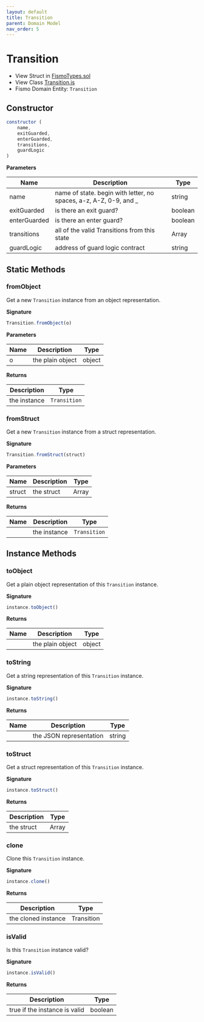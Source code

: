 ```yaml
---
layout: default
title: Transition
parent: Domain Model
nav_order: 5
---
```

# Transition
* View Struct in [FismoTypes.sol](https://github.com/cliffhall/Fismo/blob/main/contracts/domain/FismoTypes.sol#L42)
* View Class [Transition.js](https://github.com/cliffhall/Fismo/blob/main/scripts/domain/entity/Transition.js)
* Fismo Domain Entity: `Transition`

## Constructor

```javascript
constructor (
    name, 
    exitGuarded, 
    enterGuarded, 
    transitions, 
    guardLogic
)
```

**Parameters**

| Name          | Description                                                       | Type    |
|---------------|-------------------------------------------------------------------|---------|
| name          | name of state. begin with letter, no spaces, a-z, A-Z, 0-9, and _ | string  |
| exitGuarded   | is there an exit guard?                                           | boolean |
| enterGuarded  | is there an enter guard?                                          | boolean |
| transitions   | all of the valid Transitions from this state                      | Array   |
| guardLogic    | address of guard logic contract  | string  |

## Static Methods

### fromObject
Get a new `Transition` instance from an object representation.

**Signature**
```javascript
Transition.fromObject(o)
```
**Parameters**

| Name     | Description      | Type   |
|----------|------------------|--------|
| o        | the plain object | object | 

**Returns**

| Description       | Type           |
|-------------------|----------------|
| the instance | `Transition` | 

### fromStruct
Get a new `Transition` instance from a struct representation.

**Signature**
```javascript
Transition.fromStruct(struct)
```
**Parameters**

| Name   | Description | Type  |
|--------|-------------|-------|
| struct | the struct  | Array | 

**Returns**

| Name    | Description       | Type           |
|---------|-------------------|----------------|
|         | the instance | `Transition` |

## Instance Methods

### toObject
Get a plain object representation of this `Transition` instance.

**Signature**
```javascript
instance.toObject()
```

**Returns**

| Name    | Description      | Type   |
|---------|------------------|--------|
|         | the plain object | object | 

### toString
Get a string representation of this `Transition` instance.

**Signature**
```javascript
instance.toString()
```

**Returns**

| Name    | Description              | Type   |
|---------|--------------------------|--------|
|         | the JSON representation | string | 

### toStruct
Get a struct representation of this `Transition` instance.

**Signature**
```javascript
instance.toStruct()
```

**Returns**

| Description | Type  |
|-------------|-------|
| the struct  | Array | 

### clone
Clone this `Transition` instance.

**Signature**
```javascript
instance.clone()
```

**Returns**

| Description         | Type           |
|---------------------|----------------|
| the cloned instance | Transition | 

### isValid
Is this `Transition` instance valid?

**Signature**
```javascript
instance.isValid()
```

**Returns**

| Description                   | Type    |
|-------------------------------|---------|
| true if the instance is valid | boolean | 
